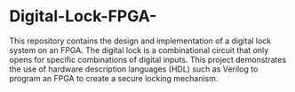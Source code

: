 # Digital-Lock-FPGA-
This repository contains the design and implementation of a digital lock system on an FPGA. The digital lock is a combinational circuit that only opens for specific combinations of digital inputs. This project demonstrates the use of hardware description languages (HDL) such as Verilog to program an FPGA to create a secure locking mechanism.
